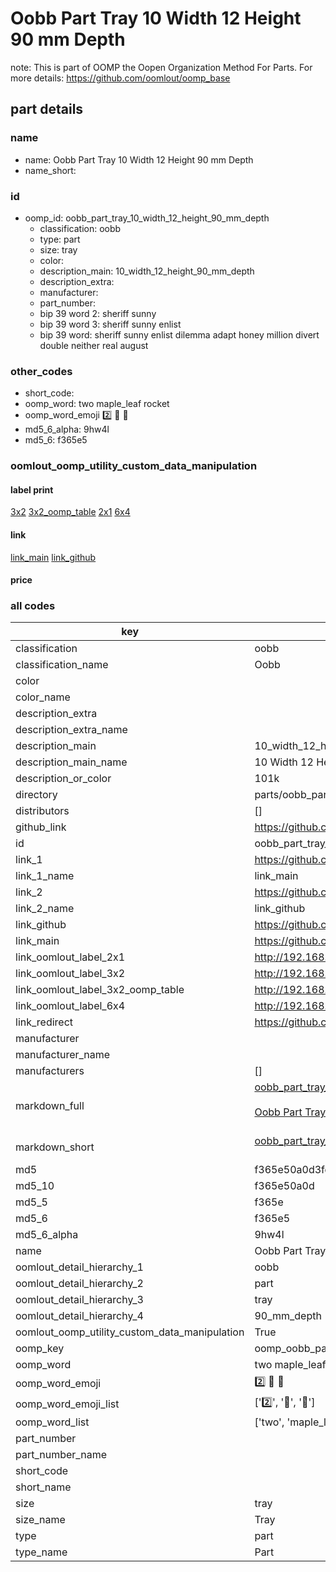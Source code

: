 # Oobb Part Tray 10 Width 12 Height 90 mm Depth  

note: This is part of OOMP the Oopen Organization Method For Parts. For more details: https://github.com/oomlout/oomp_base

##  part details
  







### name
* name: Oobb Part Tray 10 Width 12 Height 90 mm Depth
* name_short: 
### id
* oomp_id: oobb_part_tray_10_width_12_height_90_mm_depth
  * classification: oobb
  * type: part
  * size: tray
  * color: 
  * description_main: 10_width_12_height_90_mm_depth
  * description_extra: 
  * manufacturer: 
  * part_number: 
  * bip 39 word 2: sheriff sunny
  * bip 39 word 3: sheriff sunny enlist
  * bip 39 word: sheriff sunny enlist dilemma adapt honey million divert double neither real august

### other_codes
* short_code: 
* oomp_word: two maple_leaf rocket
* oomp_word_emoji :two: :maple_leaf: :rocket:
* md5_6_alpha: 9hw4l
* md5_6: f365e5






### oomlout_oomp_utility_custom_data_manipulation
#### label print
[3x2](http://192.168.1.245:1112/?label=oomp%209hw4l)
[3x2_oomp_table](http://192.168.1.108:1112/?label=oomp%209hw4l)
[2x1](http://192.168.1.242:1112/?label=oomp%209hw4l)
[6x4](http://192.168.1.55:1112/?label=oomp%209hw4l)    

#### link

[link_main](https://github.com/oomlout/oomlout_oomp_version_1_messy/tree/main/parts/oobb_part_tray_10_width_12_height_90_mm_depth) [link_github](https://github.com/oomlout/oomlout_oomp_version_1_messy/tree/main/parts/oobb_part_tray_10_width_12_height_90_mm_depth)                             

#### price







### all codes 
| key | value |  
| --- | --- |  
| classification | oobb |  
| classification_name | Oobb |  
| color |  |  
| color_name |  |  
| description_extra |  |  
| description_extra_name |  |  
| description_main | 10_width_12_height_90_mm_depth |  
| description_main_name | 10 Width 12 Height 90 mm Depth |  
| description_or_color | 101k |  
| directory | parts/oobb_part_tray_10_width_12_height_90_mm_depth |  
| distributors | [] |  
| github_link | https://github.com/oomlout/oomlout_oomp_part_src/tree/main/parts/oobb_part_tray_10_width_12_height_90_mm_depth |  
| id | oobb_part_tray_10_width_12_height_90_mm_depth |  
| link_1 | https://github.com/oomlout/oomlout_oomp_version_1_messy/tree/main/parts/oobb_part_tray_10_width_12_height_90_mm_depth |  
| link_1_name | link_main |  
| link_2 | https://github.com/oomlout/oomlout_oomp_version_1_messy/tree/main/parts/oobb_part_tray_10_width_12_height_90_mm_depth |  
| link_2_name | link_github |  
| link_github | https://github.com/oomlout/oomlout_oomp_version_1_messy/tree/main/parts/oobb_part_tray_10_width_12_height_90_mm_depth |  
| link_main | https://github.com/oomlout/oomlout_oomp_version_1_messy/tree/main/parts/oobb_part_tray_10_width_12_height_90_mm_depth |  
| link_oomlout_label_2x1 | http://192.168.1.242:1112/?label=oomp%209hw4l |  
| link_oomlout_label_3x2 | http://192.168.1.245:1112/?label=oomp%209hw4l |  
| link_oomlout_label_3x2_oomp_table | http://192.168.1.108:1112/?label=oomp%209hw4l |  
| link_oomlout_label_6x4 | http://192.168.1.55:1112/?label=oomp%209hw4l |  
| link_redirect | https://github.com/oomlout/oomlout_oomp_version_1_messy/tree/main/parts/oobb_part_tray_10_width_12_height_90_mm_depth |  
| manufacturer |  |  
| manufacturer_name |  |  
| manufacturers | [] |  
| markdown_full | [oobb_part_tray_10_width_12_height_90_mm_depth](none)<br>[](none)<br>[Oobb Part Tray 10 Width 12 Height 90 Mm Depth](none)<br><br> |  
| markdown_short | [oobb_part_tray_10_width_12_height_90_mm_depth](none)<br><br> |  
| md5 | f365e50a0d3fd195b48183e295b65e2c |  
| md5_10 | f365e50a0d |  
| md5_5 | f365e |  
| md5_6 | f365e5 |  
| md5_6_alpha | 9hw4l |  
| name | Oobb Part Tray 10 Width 12 Height 90 mm Depth |  
| oomlout_detail_hierarchy_1 | oobb |  
| oomlout_detail_hierarchy_2 | part |  
| oomlout_detail_hierarchy_3 | tray |  
| oomlout_detail_hierarchy_4 | 90_mm_depth |  
| oomlout_oomp_utility_custom_data_manipulation | True |  
| oomp_key | oomp_oobb_part_tray_10_width_12_height_90_mm_depth |  
| oomp_word | two maple_leaf rocket |  
| oomp_word_emoji | :two: :maple_leaf: :rocket: |  
| oomp_word_emoji_list | [':two:', ':maple_leaf:', ':rocket:'] |  
| oomp_word_list | ['two', 'maple_leaf', 'rocket'] |  
| part_number |  |  
| part_number_name |  |  
| short_code |  |  
| short_name |  |  
| size | tray |  
| size_name | Tray |  
| type | part |  
| type_name | Part |  
